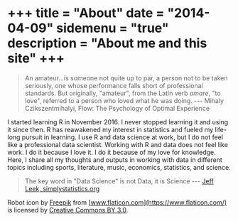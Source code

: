 +++
title = "About"
date = "2014-04-09"
sidemenu = "true"
description = "About me and this site"
+++
=======

> An amateur...is someone not quite up to par, a person not to be taken seriously, one whose performance falls short of professional standards. But originally, "amateur", from the Latin verb *amare*, "to love", referred to a person who loved what he was doing. 
> --- Mihaly Czikszentmihalyi, Flow: The Psychology of Optimal Experience

I started learning R in November 2016. I never stopped learning it and using it since then. R has reawakened my interest in statistics and fueled my life-long pursuit in learning. I use R and data science at work, but I do not feel like a professional data scientist. Working with R and data does not feel like work. I do it because I love it. I do it because of my love for knowledge. Here, I share all my thoughts and outputs in working with data in different topics including sports, literature, music, economics, statistics, and science.

> The key word in "Data Science" is not Data, it is Science 
> --- [Jeff Leek, simplystatistics.org](https://simplystatistics.org/2013/12/12/the-key-word-in-data-science-is-not-data-it-is-science/)

Robot icon by [Freepik](http://www.freepik.com) from [www.flaticon.com](https://www.flaticon.com/) is licensed by [Creative Commons BY 3.0](http://creativecommons.org/licenses/by/3.0/).
